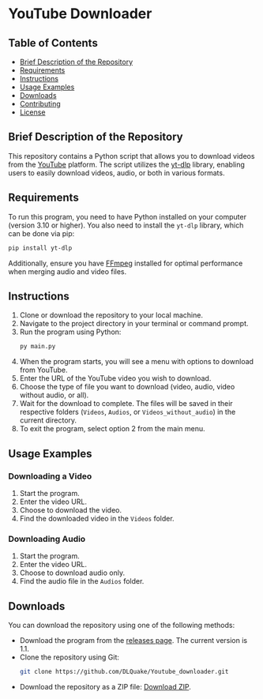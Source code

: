 # YouTube Downloader

## Table of Contents
* [Brief Description of the Repository](#brief-description-of-the-repository)
* [Requirements](#requirements)
* [Instructions](#instructions)
* [Usage Examples](#usage-examples)
* [Downloads](#downloads)
* [Contributing](#contributing)
* [License](#license)

## Brief Description of the Repository
This repository contains a Python script that allows you to download videos from the [YouTube](https://www.youtube.com/) platform. The script utilizes the [yt-dlp](https://github.com/yt-dlp/yt-dlp) library, enabling users to easily download videos, audio, or both in various formats.

## Requirements

To run this program, you need to have Python installed on your computer (version 3.10 or higher). You also need to install the `yt-dlp` library, which can be done via pip:

```bash
pip install yt-dlp
```

Additionally, ensure you have [FFmpeg](https://ffmpeg.org/download.html) installed for optimal performance when merging audio and video files.

## Instructions

1. Clone or download the repository to your local machine.
2. Navigate to the project directory in your terminal or command prompt.
3. Run the program using Python:
    ```bash
    py main.py
    ```
4. When the program starts, you will see a menu with options to download from YouTube.
5. Enter the URL of the YouTube video you wish to download.
6. Choose the type of file you want to download (video, audio, video without audio, or all).
7. Wait for the download to complete. The files will be saved in their respective folders (`Videos`, `Audios`, or `Videos_without_audio`) in the current directory.
8. To exit the program, select option 2 from the main menu.

## Usage Examples

### Downloading a Video
1. Start the program.
2. Enter the video URL.
3. Choose to download the video.
4. Find the downloaded video in the `Videos` folder.

### Downloading Audio
1. Start the program.
2. Enter the video URL.
3. Choose to download audio only.
4. Find the audio file in the `Audios` folder.

## Downloads
You can download the repository using one of the following methods:
* Download the program from the [releases page](https://github.com/DLQuake/Youtube_downloader/releases/tag/Updated). The current version is 1.1.
* Clone the repository using Git:
    ```bash
    git clone https://github.com/DLQuake/Youtube_downloader.git
    ```
* Download the repository as a ZIP file:
[Download ZIP](https://github.com/DLQuake/Youtube_downloader/archive/refs/heads/main.zip).